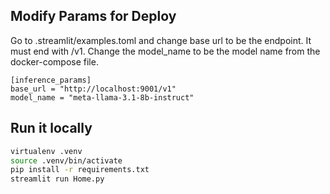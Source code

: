 ## Modify Params for Deploy
Go to .streamlit/examples.toml and change base url to be the endpoint. It must end with /v1.
Change the model_name to be the model name from the docker-compose file.

```
[inference_params]
base_url = "http://localhost:9001/v1"
model_name = "meta-llama-3.1-8b-instruct"
```


## Run it locally

```sh
virtualenv .venv
source .venv/bin/activate
pip install -r requirements.txt
streamlit run Home.py
```